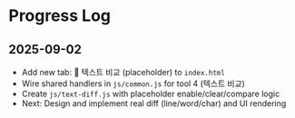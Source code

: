 # Progress Log

## 2025-09-02
- Add new tab: 🧾 텍스트 비교 (placeholder) to `index.html`
- Wire shared handlers in `js/common.js` for tool 4 (텍스트 비교)
- Create `js/text-diff.js` with placeholder enable/clear/compare logic
- Next: Design and implement real diff (line/word/char) and UI rendering
